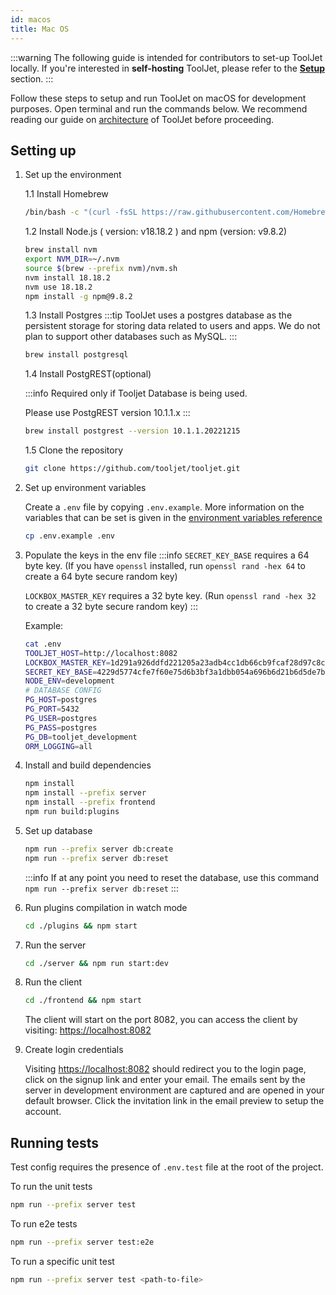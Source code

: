 ```yaml
---
id: macos 
title: Mac OS
---
```


:::warning
The following guide is intended for contributors to set-up ToolJet locally. If you're interested in **self-hosting** ToolJet, please refer to the **[Setup](/docs/setup/)** section.
:::

Follow these steps to setup and run ToolJet on macOS for development purposes. Open terminal and run the commands below. We recommend reading our guide on [architecture](/docs/contributing-guide/setup/architecture) of ToolJet before proceeding.

## Setting up

1. Set up the environment

    1.1 Install Homebrew
    ```bash
    /bin/bash -c "(curl -fsSL https://raw.githubusercontent.com/Homebrew/install/master/install.sh)"
    ```
    1.2 Install Node.js ( version: v18.18.2 ) and npm (version: v9.8.2)
    ```bash
    brew install nvm
    export NVM_DIR=~/.nvm
    source $(brew --prefix nvm)/nvm.sh
    nvm install 18.18.2
    nvm use 18.18.2
    npm install -g npm@9.8.2
    ```

    1.3 Install Postgres
    :::tip
    ToolJet uses a postgres database as the persistent storage for storing data related to users and apps. We do not plan to support other databases such as MySQL.
    :::

    ```bash
    brew install postgresql
    ```
    
    1.4 Install PostgREST(optional)

    :::info 
    Required only if Tooljet Database is being used. 

    Please use PostgREST version 10.1.1.x
    :::       

    ```bash
    brew install postgrest --version 10.1.1.20221215
    ```

    1.5 Clone the repository
    ```bash
    git clone https://github.com/tooljet/tooljet.git
    ```

2. Set up environment variables

    Create a `.env` file by copying `.env.example`. More information on the variables that can be set is given in the [environment variables reference](/docs/setup/env-vars)
    ```bash
    cp .env.example .env
    ```

3. Populate the keys in the env file
   :::info
   `SECRET_KEY_BASE` requires a 64 byte key. (If you have `openssl` installed, run `openssl rand -hex 64` to create a 64 byte secure   random key)

   `LOCKBOX_MASTER_KEY` requires a 32 byte key. (Run `openssl rand -hex 32` to create a 32 byte secure random key)
   :::

   Example:
   ```bash
   cat .env
   TOOLJET_HOST=http://localhost:8082
   LOCKBOX_MASTER_KEY=1d291a926ddfd221205a23adb4cc1db66cb9fcaf28d97c8c1950e3538e3b9281
   SECRET_KEY_BASE=4229d5774cfe7f60e75d6b3bf3a1dbb054a696b6d21b6d5de7b73291899797a222265e12c0a8e8d844f83ebacdf9a67ec42584edf1c2b23e1e7813f8a3339041
   NODE_ENV=development
   # DATABASE CONFIG
   PG_HOST=postgres
   PG_PORT=5432
   PG_USER=postgres
   PG_PASS=postgres
   PG_DB=tooljet_development
   ORM_LOGGING=all
   ```

4. Install and build dependencies
    ```bash
    npm install
    npm install --prefix server
    npm install --prefix frontend
    npm run build:plugins
    ```

5. Set up database
    ```bash
    npm run --prefix server db:create
    npm run --prefix server db:reset
    ```
    :::info
    If at any point you need to reset the database, use this command `npm run --prefix server db:reset`
    :::

6. Run plugins compilation in watch mode
    ```bash
    cd ./plugins && npm start
    ```

7. Run the server
    ```bash
    cd ./server && npm run start:dev
    ```

8. Run the client
    ```bash
    cd ./frontend && npm start
    ```

    The client will start on the port 8082, you can access the client by visiting:  [https://localhost:8082](https://localhost:8082)

9. Create login credentials

    Visiting [https://localhost:8082](https://localhost:8082) should redirect you to the login page, click on the signup link and enter your email. The emails sent by the server in development environment are captured and are opened in your default browser. Click the invitation link in the email preview to setup the account.

## Running tests

Test config requires the presence of `.env.test` file at the root of the project.

To run the unit tests
```bash
npm run --prefix server test
```

To run e2e tests
```bash
npm run --prefix server test:e2e
```

To run a specific unit test
```bash
npm run --prefix server test <path-to-file>
```
